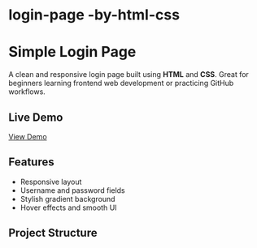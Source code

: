 # login-page   -by-html-css

#  Simple Login Page

A clean and responsive login page built using **HTML** and **CSS**. Great for beginners learning frontend web development or practicing GitHub workflows.

## Live Demo
[View Demo](https://yourusername.github.io/login-page/)  

##  Features
- Responsive layout
- Username and password fields
- Stylish gradient background
- Hover effects and smooth UI

##  Project Structure
